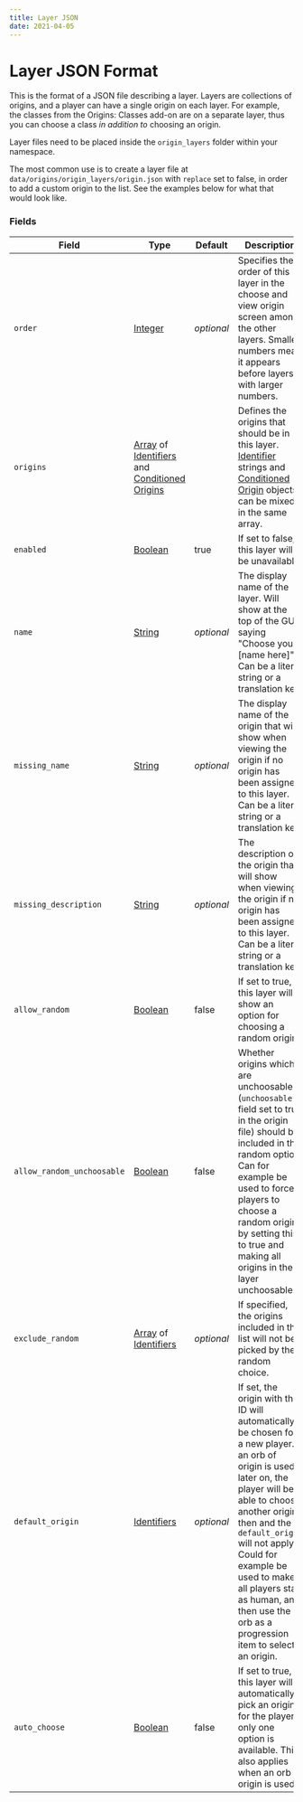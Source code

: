 ```yaml
---
title: Layer JSON
date: 2021-04-05
---
```

# Layer JSON Format

This is the format of a JSON file describing a layer. Layers are collections of origins, and a player can have a single origin on each layer. For example, the classes from the Origins: Classes add-on are on a separate layer, thus you can choose a class _in addition to_ choosing an origin.

Layer files need to be placed inside the `origin_layers` folder within your namespace.

The most common use is to create a layer file at `data/origins/origin_layers/origin.json` with `replace` set to false, in order to add a custom origin to the list. See the examples below for what that would look like.

### Fields

Field  | Type | Default | Description
-------|------|---------|-------------
`order` | [Integer](data_types/integer.md) | _optional_ | Specifies the order of this layer in the choose and view origin screen among the other layers. Smaller numbers mean it appears before layers with larger numbers.
`origins` | [Array](data_types/array.md) of [Identifiers](data_types/identifier.md) and [Conditioned Origins](conditioned_origins.md) | | Defines the origins that should be in this layer. [Identifier](data_types/identifier.md) strings and [Conditioned Origin](conditioned_origins.md) objects can be mixed in the same array.
`enabled` | [Boolean](data_types/boolean.md) | true | If set to false, this layer will be unavailable.
`name` | [String](data_types/string.md) | _optional_ | The display name of the layer. Will show at the top of the GUI saying "Choose your [name here]". Can be a literal string or a translation key.
`missing_name` | [String](data_types/string.md) | _optional_ | The display name of the origin that will show when viewing the origin if no origin has been assigned to this layer. Can be a literal string or a translation key.
`missing_description` | [String](data_types/string.md) | _optional_ | The description of the origin that will show when viewing the origin if no origin has been assigned to this layer. Can be a literal string or a translation key.
`allow_random` | [Boolean](data_types/boolean.md) | false | If set to true, this layer will show an option for choosing a random origin.
`allow_random_unchoosable` | [Boolean](data_types/boolean.md) | false | Whether origins which are unchoosable (`unchoosable` field set to true in the origin file) should be included in the random option. Can for example be used to force players to choose a random origin, by setting this to true and making all origins in the layer unchoosable.
`exclude_random` | [Array](data_types/array.md) of [Identifiers](data_types/identifier.md) | _optional_ | If specified, the origins included in this list will not be picked by the random choice.
`default_origin` | [Identifiers](data_types/identifier.md) | _optional_ | If set, the origin with this ID will automatically be chosen for a new player. If an orb of origin is used later on, the player will be able to choose another origin then and the `default_origin` will not apply. Could for example be used to make all players start as human, and then use the orb as a progression item to select an origin.
`auto_choose` | [Boolean](data_types/boolean.md) | false | If set to true, this layer will automatically pick an origin for the player if only one option is available. This also applies when an orb of origin is used.
